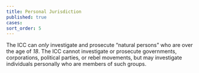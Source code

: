 ```yaml
---
title: Personal Jurisdiction
published: true
cases:
sort_order: 5
---
```



The ICC can *only* investigate and prosecute “natural persons” who are over the age of *18*. The ICC cannot investigate or prosecute governments, corporations, political parties, or rebel movements, but may investigate individuals personally who are members of such groups.
